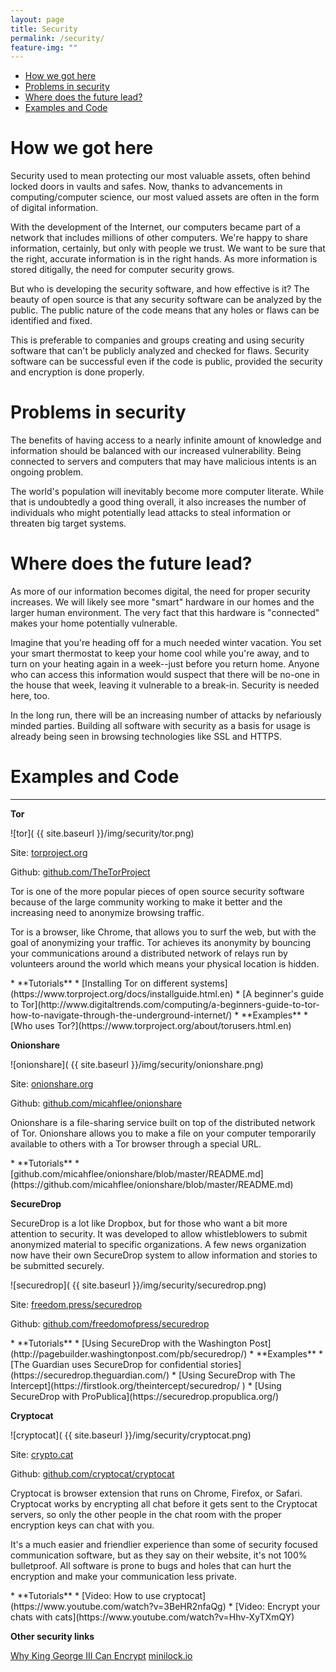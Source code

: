```yaml
---
layout: page
title: Security
permalink: /security/
feature-img: ""
---
```


<div class="toc">
  

  <ul class="listContent">
    <li><a href="#hwgh">How we got here</a></li>
    <li> <a href="#pis">Problems in security</a></li>
    <li><a href="#wdtfl">Where does the future lead?</a></li>
    <li><a href="#eac">Examples and Code</a></li>
  </ul>
</div>

<h1 id="hwgh">How we got here</h1>

Security used to mean protecting our most valuable assets, often behind locked doors in vaults and safes. Now, thanks to advancements in computing/computer science, our most valued assets are often in the form of digital information.

With the development of the Internet, our computers became part of a network that includes millions of other computers.  We're happy to share information, certainly, but only with people we trust. We want to be sure that the right, accurate information is in the right hands. As more information is stored ditigally, the need for computer security grows. 

But who is developing the security software, and how effective is it? The beauty of open source is that any security software can be analyzed by the public. The public nature of the code means that any holes or flaws can be identified and fixed.

This is preferable to companies and groups creating and using security software that can't be publicly analyzed and checked for flaws. Security software can be successful even if the code is public, provided the security and encryption is done properly.

<h1 id="pis">Problems in security</h1>

The benefits of having access to a nearly infinite amount of knowledge and information should be balanced with our increased vulnerability. Being connected to servers and computers that may have malicious intents is an ongoing problem.

The world's population will inevitably become more computer literate. While that is undoubtedly a good thing overall, it also increases the number of individuals who might potentially lead attacks to steal information or threaten big target systems.


<h1 id="wdtfl">Where does the future lead?</h1>

As more of our information becomes digital, the need for proper security increases. We will likely see more "smart" hardware in our homes and the larger human environment. The very fact that this hardware is "connected" makes your home potentially vulnerable.

Imagine that you're heading off for a much needed winter vacation. You set your smart thermostat to keep your home cool while you're away, and to turn on your heating again in a week--just before you return home. Anyone who can access this information would suspect that there will be no-one in the house that week, leaving it vulnerable to a break-in. Security is needed here, too.

In the long run, there will be an increasing number of attacks by nefariously minded parties. Building all software with security as a basis for usage is already being seen in browsing technologies like SSL and HTTPS.

<h1 id="eac">Examples and Code</h1>


****

**Tor**

![tor]( {{ site.baseurl }}/img/security/tor.png)

Site: [torproject.org](https://www.torproject.org)

Github: [github.com/TheTorProject](https://github.com/TheTorProject)

Tor is one of the more popular pieces of open source security software because of the large community working to make it better and the increasing need to anonymize browsing traffic.

Tor is a browser, like Chrome, that allows you to surf the web, but with the goal of anonymizing your traffic. Tor achieves its anonymity by bouncing your communications around a distributed network of relays run by volunteers around the world which means your physical location is hidden.

<div class="resources" markdown='1'>
* **Tutorials**
	* [Installing Tor on different systems](https://www.torproject.org/docs/installguide.html.en)
	* [A beginner's guide to Tor](http://www.digitaltrends.com/computing/a-beginners-guide-to-tor-how-to-navigate-through-the-underground-internet/)
* **Examples**
	* [Who uses Tor?](https://www.torproject.org/about/torusers.html.en)
</div>


**Onionshare**

![onionshare]( {{ site.baseurl }}/img/security/onionshare.png)

Site: [onionshare.org](https://onionshare.org/)

Github: [github.com/micahflee/onionshare](https://github.com/nnnick/Chart.js/)

Onionshare is a file-sharing service built on top of the distributed network of Tor. Onionshare allows you to make a file on your computer temporarily available to others with a Tor browser through a special URL.

<div class="resources" markdown='1'>
* **Tutorials**
	* [github.com/micahflee/onionshare/blob/master/README.md](https://github.com/micahflee/onionshare/blob/master/README.md)
</div>


**SecureDrop**

SecureDrop is a lot like Dropbox, but for those who want a bit more attention to security. It was developed to allow whistleblowers to submit anonymized material to specific organizations. A few news organization now have their own SecureDrop system to allow information and stories to be submitted securely.

![securedrop]( {{ site.baseurl }}/img/security/securedrop.png)

Site: [freedom.press/securedrop](https://freedom.press/securedrop/)

Github: [github.com/freedomofpress/securedrop](https://github.com/freedomofpress/securedrop/)

<div class="resources" markdown='1'>
* **Tutorials**
	* [Using SecureDrop with the Washington Post](http://pagebuilder.washingtonpost.com/pb/securedrop/)
* **Examples**
	* [The Guardian uses SecureDrop for confidential stories](https://securedrop.theguardian.com/)
	* [Using SecureDrop with The Intercept](https://firstlook.org/theintercept/securedrop/	)
	* [Using SecureDrop with ProPublica](https://securedrop.propublica.org/)
</div>


**Cryptocat**

![cryptocat]( {{ site.baseurl }}/img/security/cryptocat.png)

Site: [crypto.cat](https://crypto.cat/)

Github: [github.com/cryptocat/cryptocat](https://github.com/cryptocat/cryptocat)

Cryptocat is browser extension that runs on Chrome, Firefox, or Safari. Cryptocat works by encrypting all chat before it gets sent to the Cryptocat servers, so only the other people in the chat room with the proper encryption keys can chat with you.

It's a much easier and friendlier experience than some of security focused communication software, but as they say on their website, it's not 100% bulletproof. All software is prone to bugs and holes that can hurt the encryption and make your communication less private.

<div class="resources" markdown='1'>
* **Tutorials**
	* [Video: How to use cryptocat](https://www.youtube.com/watch?v=3BeHR2nfaQg)
	* [Video: Encrypt your chats with cats](https://www.youtube.com/watch?v=Hhv-XyTXmQY)
</div>


**Other security links**

[Why King George III Can Encrypt](https://freedom-to-tinker.com/blog/randomwalker/why-king-george-iii-can-encrypt/) 
[minilock.io](https://minilock.io/)


